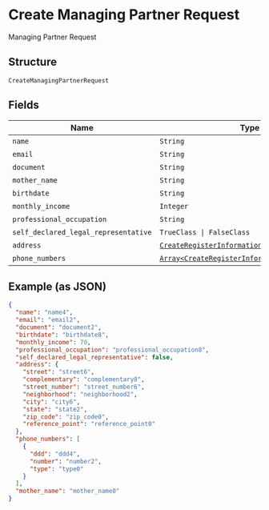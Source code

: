 
# Create Managing Partner Request

Managing Partner Request

## Structure

`CreateManagingPartnerRequest`

## Fields

| Name | Type | Tags | Description |
|  --- | --- | --- | --- |
| `name` | `String` | Required | - |
| `email` | `String` | Required | - |
| `document` | `String` | Required | - |
| `mother_name` | `String` | Optional | - |
| `birthdate` | `String` | Required | - |
| `monthly_income` | `Integer` | Required | - |
| `professional_occupation` | `String` | Required | - |
| `self_declared_legal_representative` | `TrueClass \| FalseClass` | Required | - |
| `address` | [`CreateRegisterInformationAddressRequest`](../../doc/models/create-register-information-address-request.md) | Required | - |
| `phone_numbers` | [`Array<CreateRegisterInformationPhoneRequest>`](../../doc/models/create-register-information-phone-request.md) | Required | - |

## Example (as JSON)

```json
{
  "name": "name4",
  "email": "email2",
  "document": "document2",
  "birthdate": "birthdate8",
  "monthly_income": 70,
  "professional_occupation": "professional_occupation8",
  "self_declared_legal_representative": false,
  "address": {
    "street": "street6",
    "complementary": "complementary8",
    "street_number": "street_number6",
    "neighborhood": "neighborhood2",
    "city": "city6",
    "state": "state2",
    "zip_code": "zip_code0",
    "reference_point": "reference_point0"
  },
  "phone_numbers": [
    {
      "ddd": "ddd4",
      "number": "number2",
      "type": "type0"
    }
  ],
  "mother_name": "mother_name0"
}
```

